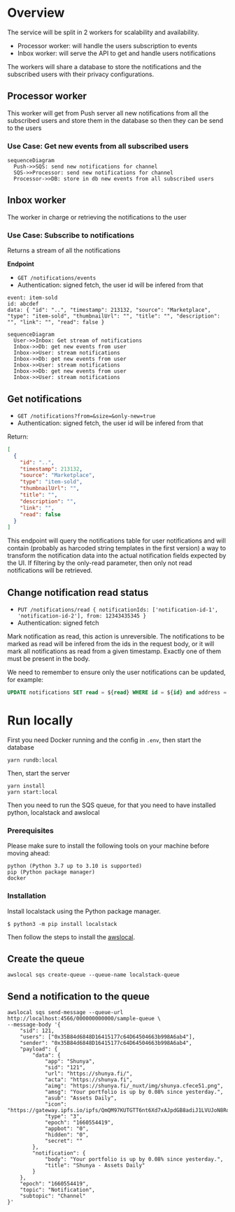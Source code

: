 # Overview

The service will be split in 2 workers for scalability and availability.

<!-- - Publisher worker: will be responsable for handling notification creation requests, in this first approach, it will get all updates from Push service for the subscribed users -->
- Processor worker: will handle the users subscription to events
- Inbox worker: will serve the API to get and handle users notifications

The workers will share a database to store the notifications and the subscribed users with their privacy configurations.
<!-- 
## Publisher worker

This worker is responsible of proxing the users requests that want to subscribe to notifications. The Publisher worker is a proxy between the user and the Push Service, this way it will store the users (and their privacy configurations) to the Database.

### Use Case: A user subscribes to event updates

```mermaid
sequenceDiagram
  user->>Publisher: subscribe to notifications (+ sign)
  Publisher->>Push: subscribe to notifications (+ sign)
  Publisher->>DB: store in db subscribed user
``` -->

## Processor worker

This worker will get from Push server all new notifications from all the subscribed users and store them in the database so then they can be send to the users


### Use Case: Get new events from all subscribed users

```mermaid
sequenceDiagram
  Push->>SQS: send new notifications for channel
  SQS->>Processor: send new notifications for channel
  Processor->>DB: store in db new events from all subscribed users
```

## Inbox worker

The worker in charge or retrieving the notifications to the user

### Use Case: Subscribe to notifications

Returns a stream of all the notifications

**Endpoint**
- `GET /notifications/events`
- Authentication: signed fetch, the user id will be infered from that

```
event: item-sold
id: abcdef
data: { "id": "..", "timestamp": 213132, "source": "Marketplace", "type": "item-sold", "thumbnailUrl": "", "title": "", "description": "", "link": "", "read": false }
```

```mermaid
sequenceDiagram
  User->>Inbox: Get stream of notifications
  Inbox->>Db: get new events from user
  Inbox->>User: stream notifications
  Inbox->>Db: get new events from user
  Inbox->>User: stream notifications
  Inbox->>Db: get new events from user
  Inbox->>User: stream notifications
```


## Get notifications
- `GET /notifications?from=&size=&only-new=true`
- Authentication: signed fetch, the user id will be infered from that

Return:

```json
[
  {
    "id": "..",
    "timestamp": 213132,
    "source": "Marketplace",
    "type": "item-sold",
    "thumbnailUrl": "",
    "title": "",
    "description": "",
    "link": "",
    "read": false
  }
]
```

This endpoint will query the notifications table for user notifications and will contain (probably as harcoded string templates in the first version) a way to transform the notification data into the actual notification fields expected by the UI. If filtering by the only-read parameter, then only not read notifications will be retrieved.


## Change notification read status

- `PUT /notifications/read { notificationIds: ['notification-id-1', 'notification-id-2'], from: 12343435345 }`
- Authentication: signed fetch

Mark notification as read, this action is unreversible. The notifications to be marked as read will be infered from the ids in the request body, or it will mark all notifications as read from a given timestamp. Exactly one of them must be present in the body.

We need to remember to ensure only the user notifications can be updated, for example:

```sql
UPDATE notifications SET read = ${read} WHERE id = ${id} and address = ${address}
```

# Run locally

First you need Docker running and the config in `.env`, then start the database

```
yarn rundb:local
```

Then, start the server

```
yarn install
yarn start:local
```

Then you need to run the SQS queue, for that you need to have installed python, localstack and awslocal


### Prerequisites

Please make sure to install the following tools on your machine before moving ahead:

```
python (Python 3.7 up to 3.10 is supported)
pip (Python package manager)
docker
```

### Installation

Install localstack using the Python package manager.

```
$ python3 -m pip install localstack
```

Then follow the steps to install the [awslocal](https://docs.localstack.cloud/user-guide/integrations/aws-cli/).



## Create the queue

```
awslocal sqs create-queue --queue-name localstack-queue
```

## Send a notification to the queue

```
awslocal sqs send-message --queue-url http://localhost:4566/000000000000/sample-queue \
--message-body '{
	"sid": 121,
	"users": ["0x35B84d6848D16415177c64D64504663b998A6ab4"],
	"sender": "0x35B84d6848D16415177c64D64504663b998A6ab4",
	"payload": {
		"data": {
			"app": "Shunya",
			"sid": "121",
			"url": "https://shunya.fi/",
			"acta": "https://shunya.fi",
			"aimg": "https://shunya.fi/_nuxt/img/shunya.cfece51.png",
			"amsg": "Your portfolio is up by 0.08% since yesterday.",
			"asub": "Assets Daily",
			"icon": "https://gateway.ipfs.io/ipfs/QmQM97KUTGTT6nt6Xd7xAJpdGB8adiJ1LVUJoN8RoFUYfx",
			"type": "3",
			"epoch": "1660554419",
			"appbot": "0",
			"hidden": "0",
			"secret": ""
		},
		"notification": {
			"body": "Your portfolio is up by 0.08% since yesterday.",
			"title": "Shunya - Assets Daily"
		}
	},
	"epoch": "1660554419",
	"topic": "Notification",
	"subtopic": "Channel"
}'
```
